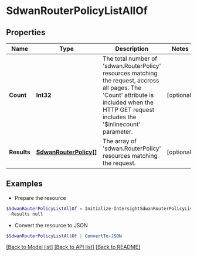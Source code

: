 # SdwanRouterPolicyListAllOf
## Properties

Name | Type | Description | Notes
------------ | ------------- | ------------- | -------------
**Count** | **Int32** | The total number of &#39;sdwan.RouterPolicy&#39; resources matching the request, accross all pages. The &#39;Count&#39; attribute is included when the HTTP GET request includes the &#39;$inlinecount&#39; parameter. | [optional] 
**Results** | [**SdwanRouterPolicy[]**](SdwanRouterPolicy.md) | The array of &#39;sdwan.RouterPolicy&#39; resources matching the request. | [optional] 

## Examples

- Prepare the resource
```powershell
$SdwanRouterPolicyListAllOf = Initialize-IntersightSdwanRouterPolicyListAllOf  -Count null `
 -Results null
```

- Convert the resource to JSON
```powershell
$SdwanRouterPolicyListAllOf | ConvertTo-JSON
```

[[Back to Model list]](../README.md#documentation-for-models) [[Back to API list]](../README.md#documentation-for-api-endpoints) [[Back to README]](../README.md)

